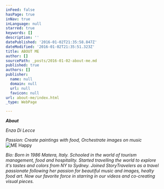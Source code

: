 ```yaml
---
inFeed: false
hasPage: true
inNav: true
inLanguage: null
starred: true
keywords: []
description: ''
datePublished: '2016-01-02T21:35:58.847Z'
dateModified: '2016-01-02T21:35:51.323Z'
title: ABOUT ME
author: []
sourcePath: _posts/2016-01-02-about-me.md
published: true
authors: []
publisher:
  name: null
  domain: null
  url: null
  favicon: null
url: about-me/index.html
_type: WebPage

---
```

**_About_**

_Enza Di Lecce_

_Passion: Create paintings with food, Orchestrate images on music_
![ME Happy](https://s3-us-west-2.amazonaws.com/the-grid-img/p/f7f995cb1c09a8b47608e9e08c47057f713556d9.jpg)

_Bio: Born in 1986 Matera, Italy. Schooled in the world of tourism management, food and hospitality. Started travelling the world to explore it's tastes and colors from NY to Sydney. Joined StoryTravelers as a travel passionate following her passion for beautiful music and images, healty food art. Now our favorite force in starring in our videos and co-creating visual pieces._